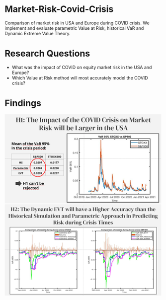 # Market-Risk-Covid-Crisis
Comparison of market risk in USA and Europe during COVID crisis. We implement and evaluate parametric Value at Risk, historical VaR and  Dynamic Extreme Value Theory.  

# Research Questions  

* What was the impact of COVID on equity market risk in the USA and Europe?  
* Which Value at Risk method will most accurately model the COVID crisis?  

# Findings  
![](h1.png "Market risk was higher in the USA during COVID")  
![](h2.png "Dynamic EVT best modeled the crisis")  
